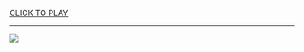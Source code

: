 
<a href="https://premium76.site?title=fighting_games_2_player_unblocked&ref=13M">CLICK TO PLAY</a></h3>
<hr>

<a href="https://premium76.site?title=fighting_games_2_player_unblocked&ref=13M"><img src="https://clearcache.store/games.png"></a>



